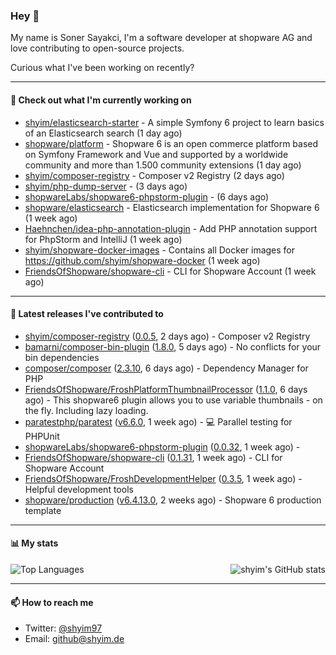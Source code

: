### Hey 👋

My name is Soner Sayakci, I'm a software developer at shopware AG and love contributing to open-source projects.

Curious what I've been working on recently?

---

#### 👷 Check out what I'm currently working on

- [shyim/elasticsearch-starter](https://github.com/shyim/elasticsearch-starter) - A simple Symfony 6 project to learn basics of an Elasticsearch search (1 day ago)
- [shopware/platform](https://github.com/shopware/platform) - Shopware 6 is an open commerce platform based on Symfony Framework and Vue and supported by a worldwide community and more than 1.500 community extensions (1 day ago)
- [shyim/composer-registry](https://github.com/shyim/composer-registry) - Composer v2 Registry (2 days ago)
- [shyim/php-dump-server](https://github.com/shyim/php-dump-server) -  (3 days ago)
- [shopwareLabs/shopware6-phpstorm-plugin](https://github.com/shopwareLabs/shopware6-phpstorm-plugin) -  (6 days ago)
- [shopware/elasticsearch](https://github.com/shopware/elasticsearch) - Elasticsearch implementation for Shopware 6 (1 week ago)
- [Haehnchen/idea-php-annotation-plugin](https://github.com/Haehnchen/idea-php-annotation-plugin) - Add PHP annotation support for PhpStorm and IntelliJ (1 week ago)
- [shyim/shopware-docker-images](https://github.com/shyim/shopware-docker-images) - Contains all Docker images for https://github.com/shyim/shopware-docker (1 week ago)
- [FriendsOfShopware/shopware-cli](https://github.com/FriendsOfShopware/shopware-cli) - CLI for Shopware Account (1 week ago)

---

#### 🔭 Latest releases I've contributed to

- [shyim/composer-registry](https://github.com/shyim/composer-registry) ([0.0.5](https://github.com/shyim/composer-registry/releases/tag/0.0.5), 2 days ago) - Composer v2 Registry
- [bamarni/composer-bin-plugin](https://github.com/bamarni/composer-bin-plugin) ([1.8.0](https://github.com/bamarni/composer-bin-plugin/releases/tag/1.8.0), 5 days ago) - No conflicts for your bin dependencies
- [composer/composer](https://github.com/composer/composer) ([2.3.10](https://github.com/composer/composer/releases/tag/2.3.10), 6 days ago) - Dependency Manager for PHP
- [FriendsOfShopware/FroshPlatformThumbnailProcessor](https://github.com/FriendsOfShopware/FroshPlatformThumbnailProcessor) ([1.1.0](https://github.com/FriendsOfShopware/FroshPlatformThumbnailProcessor/releases/tag/1.1.0), 6 days ago) - This shopware6 plugin allows you to use variable thumbnails - on the fly. Including lazy loading.
- [paratestphp/paratest](https://github.com/paratestphp/paratest) ([v6.6.0](https://github.com/paratestphp/paratest/releases/tag/v6.6.0), 1 week ago) - :computer: Parallel testing for PHPUnit
- [shopwareLabs/shopware6-phpstorm-plugin](https://github.com/shopwareLabs/shopware6-phpstorm-plugin) ([0.0.32](https://github.com/shopwareLabs/shopware6-phpstorm-plugin/releases/tag/0.0.32), 1 week ago) - 
- [FriendsOfShopware/shopware-cli](https://github.com/FriendsOfShopware/shopware-cli) ([0.1.31](https://github.com/FriendsOfShopware/shopware-cli/releases/tag/0.1.31), 1 week ago) - CLI for Shopware Account
- [FriendsOfShopware/FroshDevelopmentHelper](https://github.com/FriendsOfShopware/FroshDevelopmentHelper) ([0.3.5](https://github.com/FriendsOfShopware/FroshDevelopmentHelper/releases/tag/0.3.5), 1 week ago) - Helpful development tools
- [shopware/production](https://github.com/shopware/production) ([v6.4.13.0](https://github.com/shopware/production/releases/tag/v6.4.13.0), 2 weeks ago) - Shopware 6 production template

---

#### 📊 My stats

<img align="right" alt="shyim's GitHub stats" src="https://github-readme-stats.vercel.app/api?username=shyim&count_private=1&show_icons=true&" />

![Top Languages](https://github-readme-stats.vercel.app/api/top-langs/?username=shyim)

---

#### 📫 How to reach me

- Twitter: [@shyim97](https://twitter.com/shyim97)
- Email: [github@shyim.de](mailto://github@shyim.de)
